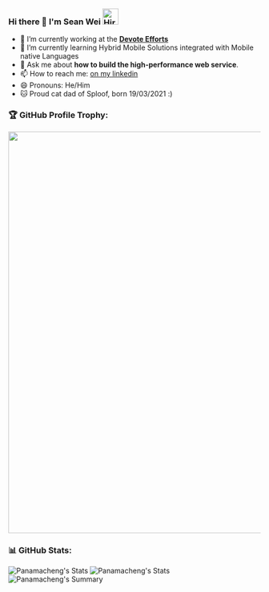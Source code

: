 ### Hi there 👋 I'm Sean Wei <a href="https://cryptojobslist.com/talent/profile/crypto-professional-remote-4fvr4tztks4" title="Hire me on Crypto Jobs List" rel="noopener"><img src="https://cryptojobslist.com/images/logo-circle-color.svg" width="32px" height="32px" alt="Hire me on Crypto Jobs List"/></a>

- 🔭 I’m currently working at the [**Devote Efforts**](https://devoteefforts.biz)
- 🌱 I’m currently learning Hybrid Mobile Solutions integrated with Mobile native Languages
- 💬 Ask me about **how to build the high-performance web service**.
- 📫 How to reach me: [on my linkedin](https://www.linkedin.com/in/sean-w-364b36211/)
- 😄 Pronouns: He/Him
- 🐱 Proud cat dad of Sploof, born 19/03/2021 :)

### 🏆 GitHub Profile Trophy:
<a href="https://github.com/ryo-ma/github-profile-trophy">
  <img width=800 src="https://github-profile-trophy.vercel.app/?username=panamacheng&theme=onedark&column=8no-frame=true"/>
</a>

### 📊 GitHub Stats:
![Panamacheng's Stats](https://github-profile-summary-cards.vercel.app/api/cards/repos-per-language?username=panamacheng&show_icons=true&count_private=true&theme=solarized_dark)
![Panamacheng's Stats](https://github-profile-summary-cards.vercel.app/api/cards/most-commit-language?username=panamacheng&show_icons=true&count_private=true&theme=solarized_dark)
![Panamacheng's Summary](https://github-profile-summary-cards.vercel.app/api/cards/profile-details?username=panamacheng&show_icons=true&count_private=true&theme=solarized_dark)
